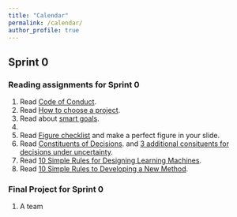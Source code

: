 ```yaml
---
title: "Calendar"
permalink: /calendar/
author_profile: true
---
```





## Sprint 0

### Reading assignments for Sprint 0

1. Read [Code of Conduct](https://neurodata.io/about/agreements/#respect).
2. Read [How to choose a project](https://bitsandbrains.io/2018/08/31/sig-and-feas.html).
3. Read about [smart goals](https://www.mindtools.com/pages/article/smart-goals.html).
4. 
5. Read [Figure checklist](https://bitsandbrains.io/2018/09/08/figures.html) and make a perfect figure in your slide.
6. Read [Constituents of Decisions](https://bitsandbrains.io/2018/09/22/deciding-stuff.html). and [3 additional consituents for decisions under uncertainty](https://bitsandbrains.io/2018/09/23/probabilistic-decisions.html).
7. Read [10 Simple Rules for Designing Learning Machines](https://bitsandbrains.io/2018/09/24/modeling-desiderata.html).
8. Read [10 Simple Rules to Developing a New Method](https://bitsandbrains.io/2019/11/21/new-method.html).

### Final Project for Sprint 0

1. A team 